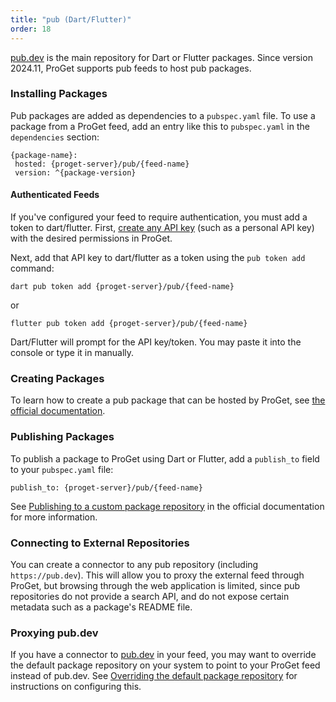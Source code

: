 ```yaml
---
title: "pub (Dart/Flutter)"
order: 18
---
```


[pub.dev](https://pub.dev) is the main repository for Dart or Flutter packages. Since version 2024.11, ProGet supports pub feeds to host pub packages.

### Installing Packages

Pub packages are added as dependencies to a `pubspec.yaml` file. To use a package from a ProGet feed, add an entry like this to `pubspec.yaml` in the `dependencies` section:

```
{package-name}:
 hosted: {proget-server}/pub/{feed-name}
 version: ^{package-version}
```

#### Authenticated Feeds

If you've configured your feed to require authentication, you must add a token to dart/flutter. First, [create any API key](https://docs.inedo.com/docs/proget/reference-api/proget-apikeys) (such as a personal API key) with the desired permissions in ProGet.

Next, add that API key to dart/flutter as a token using the `pub token add` command:

```
dart pub token add {proget-server}/pub/{feed-name}
```

or

```
flutter pub token add {proget-server}/pub/{feed-name}
```

Dart/Flutter will prompt for the API key/token. You may paste it into the console or type it in manually.

### Creating Packages

To learn how to create a pub package that can be hosted by ProGet, see [the official documentation](https://dart.dev/guides/libraries/create-packages).

### Publishing Packages

To publish a package to ProGet using Dart or Flutter, add a `publish_to` field to your `pubspec.yaml` file:

```
publish_to: {proget-server}/pub/{feed-name}
```

See [Publishing to a custom package repository](https://dart.dev/tools/pub/custom-package-repositories#publishing-to-a-custom-package-repository) in the official documentation for more information.

### Connecting to External Repositories

You can create a connector to any pub repository (including `https://pub.dev`). This will allow you to proxy the external feed through ProGet, but browsing through the web application is limited, since pub repositories do not provide a search API, and do not expose certain metadata such as a package's README file.

### Proxying pub.dev

If you have a connector to [pub.dev](https://pub.dev) in your feed, you may want to override the default package repository on your system to point to your ProGet feed instead of pub.dev. See [Overriding the default package repository](https://dart.dev/tools/pub/custom-package-repositories#default-override) for instructions on configuring this.